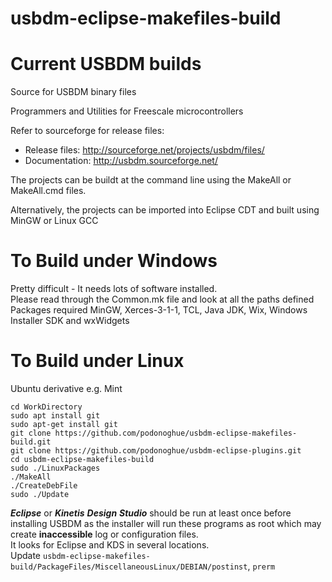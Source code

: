 # usbdm-eclipse-makefiles-build
Current USBDM builds
=======================

Source for USBDM binary files  

Programmers and Utilities for Freescale microcontrollers  

Refer to sourceforge for release files:  
* Release files: http://sourceforge.net/projects/usbdm/files/  
* Documentation: http://usbdm.sourceforge.net/  

The projects can be buildt at the command line using the MakeAll or MakeAll.cmd files.

Alternatively, the projects can be imported into Eclipse CDT and built using MinGW or Linux GCC

To Build under Windows  
=====================
Pretty difficult - It needs lots of software installed.  
Please read through the Common.mk file and look at all the paths defined  
Packages required MinGW, Xerces-3-1-1, TCL, Java JDK, Wix, Windows Installer SDK and wxWidgets  

To Build under Linux
=====================
Ubuntu derivative e.g. Mint  

~~~~
cd WorkDirectory
sudo apt install git  
sudo apt-get install git  
git clone https://github.com/podonoghue/usbdm-eclipse-makefiles-build.git  
git clone https://github.com/podonoghue/usbdm-eclipse-plugins.git  
cd usbdm-eclipse-makefiles-build  
sudo ./LinuxPackages  
./MakeAll  
./CreateDebFile  
sudo ./Update  
~~~~

**_Eclipse_** or **_Kinetis_** **_Design_** **_Studio_** should be run at least once before installing USBDM as the installer will run these programs as root which may create **inaccessible** log or configuration files.   
It looks for Eclipse and KDS in several locations.  
Update `usbdm-eclipse-makefiles-build/PackageFiles/MiscellaneousLinux/DEBIAN/postinst`, `prerm`